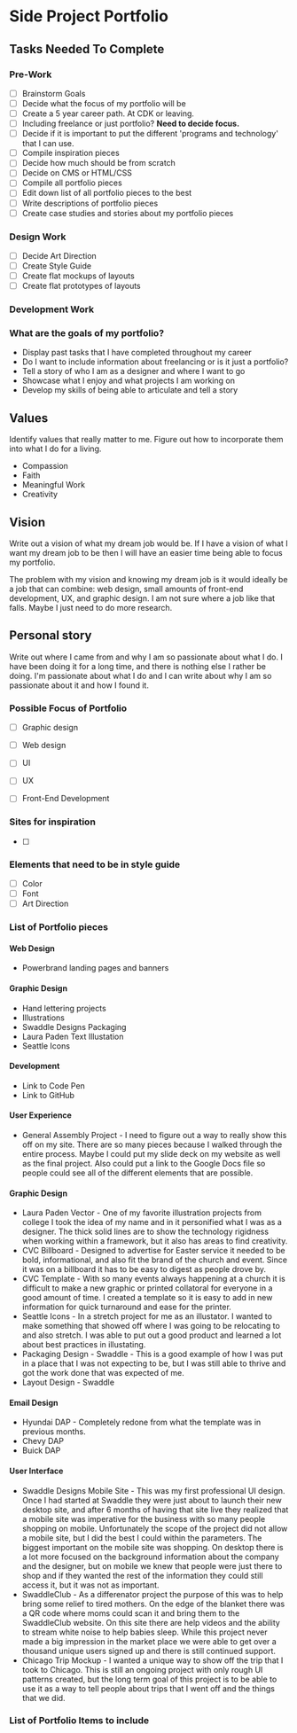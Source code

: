 # Side Project Portfolio

## Tasks Needed To Complete

### Pre-Work
- [ ] Brainstorm Goals
- [ ] Decide what the focus of my portfolio will be
- [ ] Create a 5 year career path. At CDK or leaving.
- [ ] Including freelance or just portfolio? **Need to decide focus.**
- [ ] Decide if it is important to put the different 'programs and technology' that I can use.
- [ ] Compile inspiration pieces
- [ ] Decide how much should be from scratch
- [ ] Decide on CMS or HTML/CSS
- [ ] Compile all portfolio pieces
- [ ] Edit down list of all portfolio pieces to the best
- [ ] Write descriptions of portfolio pieces
- [ ] Create case studies and stories about my portfolio pieces

### Design Work
- [ ] Decide Art Direction
- [ ] Create Style Guide
- [ ] Create flat mockups of layouts
- [ ] Create flat prototypes of layouts

### Development Work

### What are the goals of my portfolio?
* Display past tasks that I have completed throughout my career
* Do I want to include information about freelancing or is it just a portfolio?
* Tell a story of who I am as a designer and where I want to go
* Showcase what I enjoy and what projects I am working on
* Develop my skills of being able to articulate and tell a story

## Values
Identify values that really matter to me. Figure out how to incorporate them into what I do for a living.
- Compassion
- Faith
- Meaningful Work
- Creativity

## Vision
Write out a vision of what my dream job would be. If I have a vision of what I want my dream job to be then I will have an easier time being able to focus my portfolio.

The problem with my vision and knowing my dream job is it would ideally be a job that can combine: web design, small amounts of front-end development, UX, and graphic design. I am not sure where a job like that falls. Maybe I just need to do more research.

## Personal story
Write out where I came from and why I am so passionate about what I do. I have been doing it for a long time, and there is nothing else I rather be doing. I'm passionate about what I do and I can write about why I am so passionate about it and how I found it.

### Possible Focus of Portfolio
- [ ] Graphic design
- [ ] Web design
- [ ] UI
- [ ] UX
- [ ] Front-End Development


### Sites for inspiration
- [ ]

### Elements that need to be in style guide
- [ ] Color
- [ ] Font
- [ ] Art Direction

### List of Portfolio pieces

#### Web Design
* Powerbrand landing pages and banners

#### Graphic Design
* Hand lettering projects
* Illustrations
* Swaddle Designs Packaging
* Laura Paden Text Illustation
* Seattle Icons

#### Development
* Link to Code Pen
* Link to GitHub

#### User Experience
* General Assembly Project - I need to figure out a way to really show this off on my site. There are so many pieces because I walked through the entire process. Maybe I could put my slide deck on my website as well as the final project. Also could put a link to the Google Docs file so people could see all of the different elements that are possible.

#### Graphic Design
* Laura Paden Vector - One of my favorite illustration projects from college I took the idea of my name and in it personified what I was as a designer. The thick solid lines are to show the technology rigidness when working within a framework, but it also has areas to find creativity.
* CVC Billboard - Designed to advertise for Easter service it needed to be bold, informational, and also fit the brand of the church and event. Since it was on a billboard it has to be easy to digest as people drove by.
* CVC Template - With so many events always happening at a church it is difficult to make a new graphic or printed collatoral for everyone in a good amount of time. I created a template so it is easy to add in new information for quick turnaround and ease for the printer.
* Seattle Icons - In a stretch project for me as an illustator. I wanted to make something that showed off where I was going to be relocating to and also stretch. I was able to put out a good product and learned a lot about best practices in illustating.
* Packaging Design - Swaddle - This is a good example of how I was put in a place that I was not expecting to be, but I was still able to thrive and got the work done that was expected of me.
* Layout Design - Swaddle

#### Email Design
* Hyundai DAP - Completely redone from what the template was in previous months.
* Chevy DAP
* Buick DAP

#### User Interface
* Swaddle Designs Mobile Site - This was my first professional UI design. Once I had started at Swaddle they were just about to launch their new desktop site, and after 6 months of having that site live they realized that a mobile site was imperative for the business with so many people shopping on mobile. Unfortunately the scope of the project did not allow a mobile site, but I did the best I could within the parameters. The biggest important on the mobile site was shopping. On desktop there is a lot more focused on the background information about the company and the designer, but on mobile we knew that people were just there to shop and if they wanted the rest of the information they could still access it, but it was not as important.
* SwaddleClub - As a differenator project the purpose of this was to help bring some relief to tired mothers. On the edge of the blanket there was a QR code where moms could scan it and bring them to the SwaddleClub website. On this site there are help videos and the ability to stream white noise to help babies sleep. While this project never made a big impression in the market place we were able to get over a thousand unique users signed up and there is still continued support.
* Chicago Trip Mockup - I wanted a unique way to show off the trip that I took to Chicago. This is still an ongoing project with only rough UI patterns created, but the long term goal of this project is to be able to use it as a way to tell people about trips that I went off and the things that we did.

### List of Portfolio Items to include
